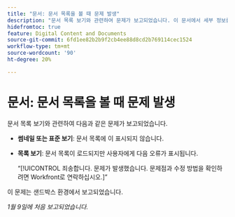 ```yaml
---
title: "문서: 문서 목록을 볼 때 문제 발생"
description: "문서 목록 보기와 관련하여 문제가 보고되었습니다. 이 문서에서 세부 정보를 찾으십시오."
hidefromtoc: true
feature: Digital Content and Documents
source-git-commit: 6fd1ee82b2b9f2cb4ee88d8cd2b769114cec1524
workflow-type: tm+mt
source-wordcount: '90'
ht-degree: 20%

---
```



# 문서: 문서 목록을 볼 때 문제 발생

문서 목록 보기와 관련하여 다음과 같은 문제가 보고되었습니다.

* **썸네일 또는 표준 보기**: 문서 목록에 이 표시되지 않습니다.
* **목록 보기**: 문서 목록이 로드되지만 사용자에게 다음 오류가 표시됩니다.

  “[!UICONTROL 죄송합니다. 문제가 발생했습니다. 문제점과 수정 방법을 확인하려면 Workfront로 연락하십시오.]”

이 문제는 샌드박스 환경에서 보고되었습니다.

_1월 9일에 처음 보고되었습니다._
